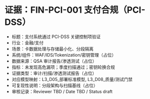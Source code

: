 # 证据：FIN-PCI-001 支付合规（PCI-DSS）

- 标题：支付系统通过 PCI-DSS 关键控制项验证
- 行业：金融/支付
- 场景：卡数据处理与存储最小化、分段隔离
- 系统/组件：WAF/IDS/Tokenization/密钥管理（占位）
- 数据来源：QSA 审计报告/渗透测试（占位）
- 指标：未发现高危漏项；季度扫描通过；密钥轮换合规
- 证据类型：审计/扫描/渗透测试报告（占位）
- 对应模型映射：L3_D05_部署标准模型, L3_D08_质量/测试门禁
- 可复现性说明：分段架构与扫描基线（占位）
- 审核记录：Reviewer TBD / Date TBD / Status draft
